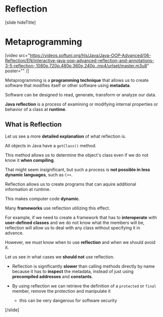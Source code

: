 # Reflection

[slide hideTitle]

# Metaprogramming

[video src="https://videos.softuni.org/hls/Java/Java-OOP-Advanced/06-Reflection/EN/interactive-java-oop-advanced-reflection-and-annotations-3-5-reflection-,1080p,720p,480p,360p,240p,.mp4/urlset/master.m3u8" poster="" /]

Metaprogramming is a **programming technique** that allows us to create software that modifies itself or other software using **metadata**.

Software can be designed to read, generate, transform or analyze our data.

**Java reflection** is a process of examining or modifying internal properties or behavior of a class at **runtime**.

## What is Reflection

Let us see a more **detailed explanation** of what reflection is.

All objects in Java have a `getClass()` method. 

This method allows us to determine the object's class even if we do not know it **when compiling**.

That might seem insignificant, but such a process is **not possible in less dynamic languages**, such as `C++`.

Reflection allows us to create programs that can aquire additional information at runtime. 

This makes computer code **dynamic**.

Many **frameworks** use reflection utilizing this effect. 

For example, if we need to create a framework that has to **interoperate** with **user-defined classes** and we do not know what the members will be, reflection will allow us to deal with any class without specifying it in advance.

However, we must know when to use **reflection** and when we should avoid it.

Let us see in what cases we **should not** use reflection.

- Reflection is significantly **slower** than calling methods directly by name because it has to **inspect** the metadata, instead of just using **precompiled addresses** and **constants**.

- By using reflection we can retrieve the definition of a `protected` or `final` member, remove the protection and manipulate it
    * this can be very dangerous for software security

[/slide]
